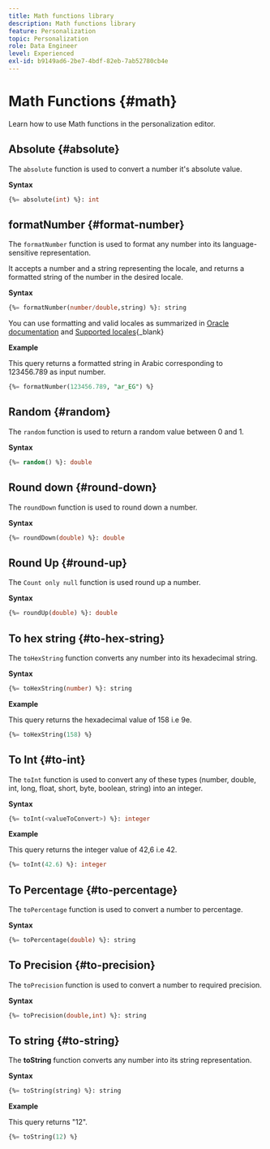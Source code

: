 ```yaml
---
title: Math functions library
description: Math functions library
feature: Personalization
topic: Personalization
role: Data Engineer
level: Experienced
exl-id: b9149ad6-2be7-4bdf-82eb-7ab52780cb4e
---
```

# Math Functions {#math}

Learn how to use Math functions in the personalization editor.

## Absolute {#absolute}

The `absolute` function is used to convert a number it's absolute value.

**Syntax**

```sql
{%= absolute(int) %}: int
```

## formatNumber {#format-number}

The `formatNumber` function is used to format any number into its language-sensitive representation.

It accepts a number and a string representing the locale, and returns a formatted string of the number in the desired locale.

**Syntax**

```sql
{%= formatNumber(number/double,string) %}: string
```

You can use formatting and valid locales as summarized in [Oracle documentation](https://docs.oracle.com/javase/8/docs/api/java/util/Locale.html) and [Supported locales](https://www.oracle.com/java/technologies/javase/jdk11-suported-locales.html){_blank}

**Example**

This query returns a formatted string in Arabic corresponding to 123456.789 as input number.

```sql
{%= formatNumber(123456.789, "ar_EG") %}
```

## Random {#random}

The `random` function is used to return a random value between 0 and 1.

**Syntax**

```sql
{%= random() %}: double
```

## Round down {#round-down}

The `roundDown` function is used to round down a number.

**Syntax**

```sql
{%= roundDown(double) %}: double
```

## Round Up {#round-up}

The `Count only null` function is used round up a number.

**Syntax**

```sql
{%= roundUp(double) %}: double
```

## To hex string {#to-hex-string}

The `toHexString` function converts any number into its hexadecimal string.

**Syntax**

```sql
{%= toHexString(number) %}: string
```

**Example**

This query returns the hexadecimal value of 158 i.e 9e.

```sql
{%= toHexString(158) %}
```

## To Int {#to-int}

The `toInt` function is used to convert any of these types (number, double, int, long, float, short, byte, boolean, string) into an integer.

**Syntax**

```sql
{%= toInt(<valueToConvert>) %}: integer
```

**Example**

This query returns the integer value of 42,6 i.e 42.

```sql
{%= toInt(42.6) %}: integer
```

## To Percentage {#to-percentage}

The `toPercentage` function is used to convert a number to percentage.

**Syntax**

```sql
{%= toPercentage(double) %}: string
```

## To Precision {#to-precision}

The `toPrecision` function is used to convert a number to required precision.

**Syntax**

```sql
{%= toPrecision(double,int) %}: string
```

## To string {#to-string}

The **toString** function converts any number into its string representation. 

**Syntax**

```sql
{%= toString(string) %}: string
```

**Example**

This query returns "12".

```sql
{%= toString(12) %} 
```
